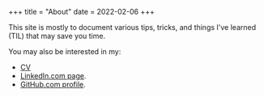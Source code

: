 +++
title = "About"
date = 2022-02-06
+++

This site is mostly to document various tips, tricks, and things I've learned (TIL) that may save you time.

You may also be interested in my:

- [CV][cv]
- [LinkedIn.com page][linkedin].
- [GitHub.com profile][github].

[cv]: https://mlbright.github.io/cv/
[linkedin]: https://www.linkedin.com/in/martinbright/
[github]: https://github.com/mlbright++